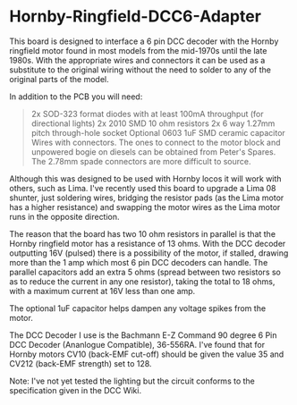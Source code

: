 # Hornby-Ringfield-DCC6-Adapter
 
 This board is designed to interface a 6 pin DCC decoder with the Hornby ringfield motor found in most models from the mid-1970s until the late 1980s. With the appropriate wires and connectors it can be used as a substitute to the original wiring without the need to solder to any of the original parts of the model.
 
 In addition to the PCB you will need:
 >2x SOD-323 format diodes with at least 100mA throughput (for directional lights)
 >2x 2010 SMD 10 ohm resistors
 >2x 6 way 1.27mm pitch through-hole socket
 >Optional 0603 1uF SMD ceramic capacitor
 >Wires with connectors. The ones to connect to the motor block and unpowered bogie on diesels can be obtained from Peter's Spares. The 2.78mm spade connectors are more difficult to source.
 
 Although this was designed to be used with Hornby locos it will work with others, such as Lima. I've recently used this board to upgrade a Lima 08 shunter, just soldering wires, bridging the resistor pads (as the Lima motor has a higher resistance) and swapping the motor wires as the Lima motor runs in the opposite direction.
 
 The reason that the board has two 10 ohm resistors in parallel is that the Hornby ringfield motor has a resistance of 13 ohms. With the DCC decoder outputting 16V (pulsed) there is a possibility of the motor, if stalled, drawing more than the 1 amp which most 6 pin DCC decoders can handle. The parallel capacitors add an extra 5 ohms (spread between two resistors so as to reduce the current in any one resistor), taking the total to 18 ohms, with a maximum current at 16V less than one amp.
 
 The optional 1uF capacitor helps dampen any voltage spikes from the motor.

 The DCC Decoder I use is the Bachmann E-Z Command 90 degree 6 Pin DCC Decoder (Ananlogue Compatible), 36-556RA. I've found that for Hornby motors CV10 (back-EMF cut-off) should be given the value 35 and CV212 (back-EMF strength) set to 128.
  
 Note: I've not yet tested the lighting but the circuit conforms to the specification given in the DCC Wiki.
